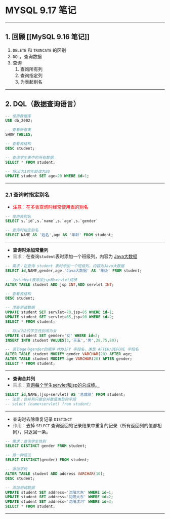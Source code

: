 # MYSQL 9.17 笔记
---
## 1. 回顾 [[MySQL 9.16 笔记]]
1. `DELETE` 和 `TRUNCATE` 的区别
2. `DQL`，查询数据
3. 查询
	1. 查询所有列
	2. 查询指定列
	3. 为表起别名
---
## 2. DQL（数据查询语言）
```sql
-- 使用数据库
USE db_2002;

-- 查看所有表
SHOW TABLES;

-- 查看表结构
DESC student;

-- 查询学生表中的所有数据
SELECT * FROM student;

-- 将id为1的年龄改为20
UPDATE student SET age=20 WHERE id=1;
```
---
### 2.1 查询时指定别名
 - <font color="red">注意：在多表查询时经常使用表的别名</font>
```sql
-- 使用表别名
SELECT s.`id`,s.`name`,s.`age`,s.`gender`

-- 查询时指定别名
SELECT NAME AS '姓名',age AS '年龄' FROM student;
```
---
 - **查询时添加常量列**
 - <font color="gray">需求：</font>在查询`student`表时添加一个班级列，内容为 <u>Java大数据</u>
```sql
-- 需求：在查询 student 表时添加一个班级列，内容为Java大数据
SELECT id,NAME,gender,age.'Java大数据' AS '年级' FROM student;
```
```sql
-- 为student表添加jsp和servlet成绩
ALTER TABLE student ADD jsp INT,ADD servlet INT;

-- 查看表结构
DESC student;

-- 准备测试数据
UPDATE student SET servlet=70,jsp=85 WHERE id=1;
UPDATE student SET servlet=65,jsp=90 WHERE id=2;
SELECT * FROM student;

-- 将id为2的学生性别改为女
UPDATE student SET gender='女' WHERE id=2;
INSERT INTO student VALUES(3,'王五','男',28.75,80);

-- 调节age与gender的顺序 MODIFY 字段名，类型 AFTER/BEFORE 字段名
ALTER TABLE student MODIFY gender VARCHAR(20) AFTER age;
ALTER TABLE student MODIFY age VARCHAR(20) AFTER gender;
SELECT * FROM student;
```
---
 - **查询合并列**
 - <font color="gray">需求：</font><u>查询每个学生servlet和jsp的总成绩。</u>
```sql
SELECT id,NAME,(jsp+servlet) AS '总成绩' FROM student;
-- 注意：合并列只能合并数值类型的字段
-- select (name+servlet) from student;
```
---
 - 查询时去除重复记录 `DISTINCT`
 - <font color="gray">作用：</font>去掉 `SELECT` 查询返回的记录结果中重复的记录（所有返回列的值都相同），只返回一条。
```sql
-- 需求：查询学生性别
SELECT DISTINCT gender FROM student;

-- 另一种语法
SELECT DISTINCT(gender) FROM student;
```

```sql
-- 添加字段
ALTER TABLE student ADD address VARCHAR(10);
DESC student;
```

```sql
-- 添加测试数据
UPDATE student SET address='沈阳大东' WHERE id=1;
UPDATE student SET address='沈阳大东' WHERE id=2;
UPDATE student SET address='沈阳沈河' WHERE id=3;
SELECT * FROM student;
```
---
